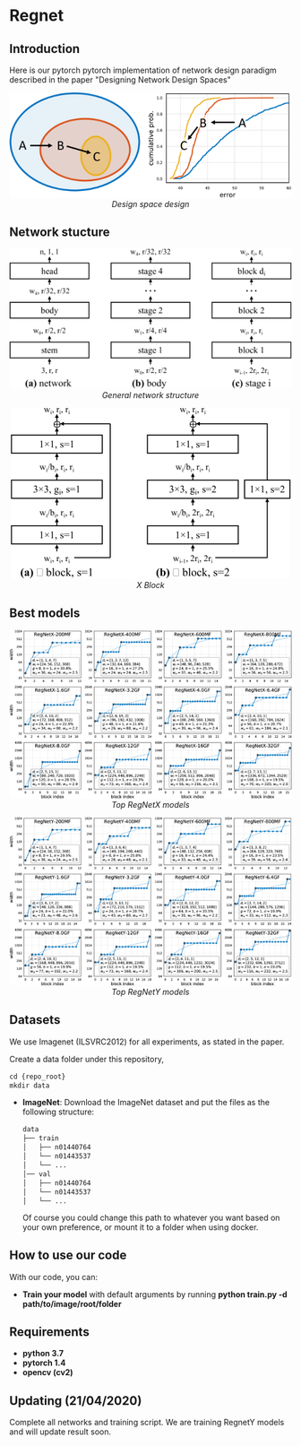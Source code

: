 # Regnet

## Introduction

Here is our pytorch pytorch implementation of network design paradigm described in the paper "Designing Network Design Spaces"
<p align="center">
  <img src="demo/x1.png"><br/>
  <i>Design space design</i>
</p>

## Network stucture

<p align="center">
  <img src="demo/x5.png"><br/>
  <i>General network  structure</i>
</p>

<p align="center">
  <img src="demo/x6.png"><br/>
  <i>X Block</i>
</p>

## Best models

<p align="center">
  <img src="demo/x29.png"><br/>
  <i>Top RegNetX models</i>
</p>

<p align="center">
  <img src="demo/x30.png"><br/>
  <i>Top RegNetY models</i>
</p>

## Datasets

We use Imagenet (ILSVRC2012) for all experiments, as stated in the paper.

Create a data folder under this repository,

```
cd {repo_root}
mkdir data
```

- **ImageNet**:
  Download the ImageNet dataset and put the files as the following structure:
  ```
  data
  ├── train
  │   ├── n01440764
  │   └── n01443537
  │   └── ...
  │── val
  │   ├── n01440764
  │   └── n01443537
  │   └── ...
  ```
  Of course you could change this path to whatever you want based on your own preference, or mount it to a folder when using docker.

## How to use our code

With our code, you can:

* **Train your model** with default arguments by running **python train.py -d path/to/image/root/folder**

## Requirements

* **python 3.7**
* **pytorch 1.4**
* **opencv (cv2)**

## Updating (21/04/2020)
Complete all networks and training script. We are training RegnetY models and will update result soon.
